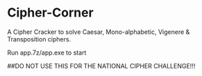 # Cipher-Corner
A Cipher Cracker to solve Caesar, Mono-alphabetic, Vigenere & Transposition ciphers.

Run app.7z/app.exe to start

##DO NOT USE THIS FOR THE NATIONAL CIPHER CHALLENGE!!!

